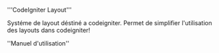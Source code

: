 '''CodeIgniter Layout'''

Systéme de layout déstiné a codeigniter.
Permet de simplifier l'utilisation des layouts dans codeigniter!

''Manuel d'utilisation''